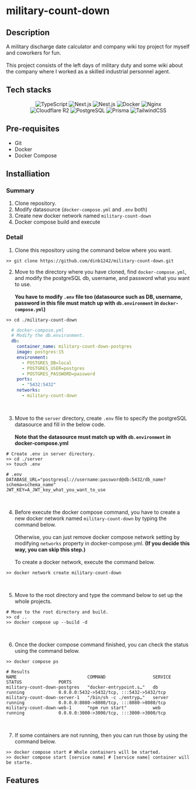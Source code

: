 # military-count-down


## Description
A military discharge date calculator and company wiki toy project for myself and coworkers for fun.
<br/><br/>
This project consists of the left days of military duty and some wiki about the company where I worked as a skilled
industrial personnel agent.

## Tech stacks

<div align="center">
  <img alt="TypeScript" src ="https://img.shields.io/badge/TypeScript-3178C6.svg?&style=for-the-badge&logo=TypeScript&logoColor=white"/>
  <img alt="Next.js" src ="https://img.shields.io/badge/Next.js-000000.svg?&style=for-the-badge&logo=Next.js&logoColor=white"/>
  <img alt="Nest.js" src ="https://img.shields.io/badge/NestJS-E0234E.svg?&style=for-the-badge&logo=NestJS&logoColor=white"/>
  <img alt="Docker" src ="https://img.shields.io/badge/Docker-2496ED.svg?&style=for-the-badge&logo=Docker&logoColor=white"/>
  <img alt="Nginx" src ="https://img.shields.io/badge/Nginx-009639.svg?&style=for-the-badge&logo=Nginx&logoColor=white"/>
  <br/>
  <img alt="Cloudflare R2" src ="https://img.shields.io/badge/Cloudflare_R2-F38020.svg?&style=for-the-badge&logo=Cloudflare&logoColor=white"/>
  <img alt="PostgreSQL" src ="https://img.shields.io/badge/PostgreSQL-4169E1.svg?&style=for-the-badge&logo=PostgreSQL&logoColor=white"/>
  <img alt="Prisma" src ="https://img.shields.io/badge/Prisma-2D3748.svg?&style=for-the-badge&logo=Prisma&logoColor=white"/>
  <img alt="TailwindCSS" src ="https://img.shields.io/badge/TailwindCSS-06B6D4.svg?&style=for-the-badge&logo=TailwindCSS&logoColor=white"/>


</div>

## Pre-requisites
- Git
- Docker
- Docker Compose

## Installiation
### Summary
1. Clone repository.
2. Modify datasource (`docker-compose.yml` and `.env` both)
3. Create new docker network named `military-count-down`
4. Docker compose build and execute

### Detail
1. Clone this repository using the command below where you want.
```
>> git clone https://github.com/dinb1242/military-count-down.git
```

2. Move to the directory where you have cloned, find `docker-compose.yml`, and modify the postgreSQL db, username, and password what you want to use.
<br/><br/>
<b>You have to modify `.env` file too (datasource such as DB, username, password in this file must match up with `db.environment` in `docker-compose.yml`)</b>
```
>> cd ./military-count-down
```
```yaml
  # docker-compose.yml
  # Modify the db.environment.
  db:
    container_name: military-count-down-postgres
    image: postgres:15
    environment:
      - POSTGRES_DB=local
      - POSTGRES_USER=postgres
      - POSTGRES_PASSWORD=password
    ports:
      - "5432:5432"
    networks:
      - military-count-down
```
<br/>

3. Move to the `server` directory, create `.env` file to specify the postgreSQL datasource and fill in the below code.<br/><br/>
<b>Note that the datasource must match up with `db.environment` in docker-compose.yml</b>
```
# Create .env in server directory.
>> cd ./server
>> touch .env
```
```
# .env
DATABASE_URL="postgresql://username:password@db:5432/db_name?schema=schema_name"
JWT_KEY=A_JWT_key_what_you_want_to_use
``` 
<br/>

4. Before execute the docker compose command, you have to create a new docker network named `military-count-down` by typing the command below.<br/><br/>
Otherwise, you can just remove docker compose network setting by modifying `networks` property in docker-compose.yml. <b>(If you decide this way, you can skip this step.)</b><br/><br/>
To create a docker network, execute the command below.
```
>> docker network create military-count-down
```
<br/>

5. Move to the root directory and type the command below to set up the whole projects.
```
# Move to the root directory and build.
>> cd ..
>> docker compose up --build -d
```
<br/>

6. Once the docker compose command finished, you can check the status using the command below.
```
>> docker compose ps
```

```
# Results
NAME                           COMMAND                  SERVICE             STATUS              PORTS
military-count-down-postgres   "docker-entrypoint.s…"   db                  running             0.0.0.0:5432->5432/tcp, :::5432->5432/tcp
military-count-down-server-1   "/bin/sh -c ./entryp…"   server              running             0.0.0.0:8080->8080/tcp, :::8080->8080/tcp
military-count-down-web-1      "npm run start"          web                 running             0.0.0.0:3000->3000/tcp, :::3000->3000/tcp
```
<br/>

7. If some containers are not running, then you can run those by using the command below.
```
>> docker compose start # Whole containers will be started.
>> docker compose start [service name] # [service name] container will be starte.
```

## Features
